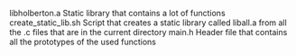 libholberton.a	Static library that contains a lot of functions
create_static_lib.sh	Script that creates a static library called liball.a from all the .c files that are in the current directory
main.h	Header file that contains all the prototypes of the used functions
